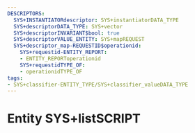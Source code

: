 ```yaml
---
DESCRIPTORS:
  SYS+INSTANTIATORdescriptor: SYS+instantiatorDATA_TYPE
  SYS+descriptorDATA_TYPE: SYS+vector
  SYS+descriptorINVARIANT$bool: true
  SYS+descriptorVALUE_ENTITY: SYS+mapREQUEST
  SYS+descriptor_map-REQUESTID$operationid:
    SYS+requestid-ENTITY_REPORT:
    - ENTITY_REPORToperationid
    SYS+requestidTYPE_OF:
    - operationidTYPE_OF
tags:
- SYS+classifier-ENTITY_TYPE/SYS+classifier_valueDATA_TYPE
---
```

# Entity SYS+listSCRIPT


